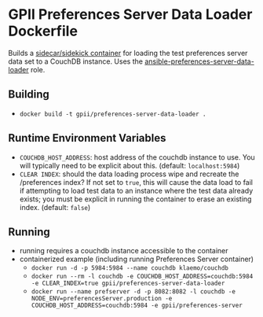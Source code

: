 # GPII Preferences Server Data Loader Dockerfile

Builds a [sidecar/sidekick container](http://blog.kubernetes.io/2015/06/the-distributed-system-toolkit-patterns.html) for loading the test preferences server data set to a CouchDB instance. Uses the [ansible-preferences-server-data-loader](https://github.com/waharnum/ansible-preferences-server-data-loader) role.


## Building

- `docker build -t gpii/preferences-server-data-loader .`

## Runtime Environment Variables

- `COUCHDB_HOST_ADDRESS`: host address of the couchdb instance to use. You will typically need to be explicit about this. (default: `localhost:5984`)
- `CLEAR INDEX`: should the data loading process wipe and recreate the /preferences index? If not set to `true`, this will cause the data load to fail if attempting to load test data to an instance where the test data already exists; you must be explicit in running the container to erase an existing index. (default: `false`)

## Running

- running requires a couchdb instance accessible to the container
- containerized example (including running Preferences Server container)
  - `docker run -d -p 5984:5984 --name couchdb klaemo/couchdb`
  - `docker run --rm -l couchdb -e COUCHDB_HOST_ADDRESS=couchdb:5984 -e CLEAR_INDEX=true gpii/preferences-server-data-loader`
  - `docker run --name prefserver -d -p 8082:8082 -l couchdb -e NODE_ENV=preferencesServer.production -e COUCHDB_HOST_ADDRESS=couchdb:5984 -e gpii/preferences-server`
